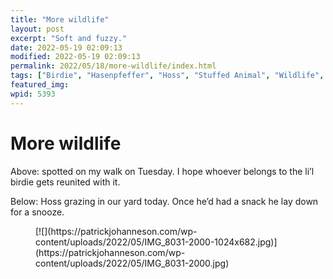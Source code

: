 ```yaml
---
title: "More wildlife"
layout: post
excerpt: "Soft and fuzzy."
date: 2022-05-19 02:09:13
modified: 2022-05-19 02:09:13
permalink: 2022/05/18/more-wildlife/index.html
tags: ["Birdie", "Hasenpfeffer", "Hoss", "Stuffed Animal", "Wildlife", "Photos"]
featured_img: 
wpid: 5393
---
```


# More wildlife

Above: spotted on my walk on Tuesday. I hope whoever belongs to the li’l birdie gets reunited with it.

Below: Hoss grazing in our yard today. Once he’d had a snack he lay down for a snooze.

<figure class="wp-block-image size-large">[![](https://patrickjohanneson.com/wp-content/uploads/2022/05/IMG_8031-2000-1024x682.jpg)](https://patrickjohanneson.com/wp-content/uploads/2022/05/IMG_8031-2000.jpg)</figure>